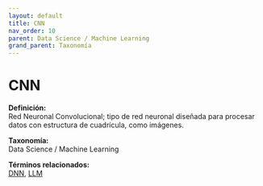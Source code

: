 ```yaml
---
layout: default
title: CNN
nav_order: 10
parent: Data Science / Machine Learning
grand_parent: Taxonomía
---
```


# CNN

**Definición:**  
Red Neuronal Convolucional; tipo de red neuronal diseñada para procesar datos con estructura de cuadrícula, como imágenes.

**Taxonomía:**  
Data Science / Machine Learning

**Términos relacionados:**  
[DNN](https://maleniski.github.io/diccionario-angl-tec-mx/docs/taxonomia/data--science--/--machine--learning/dnn.html), [LLM](https://maleniski.github.io/diccionario-angl-tec-mx/docs/taxonomia/data--science--/--machine--learning/llm.html)
